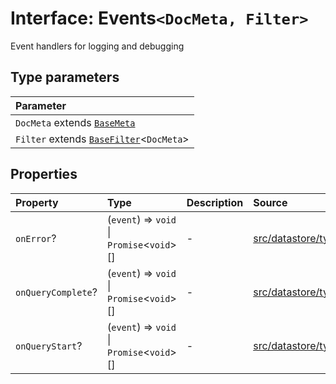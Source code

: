 # Interface: Events`<DocMeta, Filter>`

Event handlers for logging and debugging

## Type parameters

| Parameter |
| :------ |
| `DocMeta` extends [`BaseMeta`](../type-aliases/BaseMeta.md) |
| `Filter` extends [`BaseFilter`](../type-aliases/BaseFilter.md)\<`DocMeta`\> |

## Properties

| Property | Type | Description | Source |
| :------ | :------ | :------ | :------ |
| `onError`? | (`event`) => `void` \| `Promise`\<`void`\>[] | - | [src/datastore/types.ts:64](https://github.com/dexaai/llm-tools/blob/eeaf162/src/datastore/types.ts#L64) |
| `onQueryComplete`? | (`event`) => `void` \| `Promise`\<`void`\>[] | - | [src/datastore/types.ts:54](https://github.com/dexaai/llm-tools/blob/eeaf162/src/datastore/types.ts#L54) |
| `onQueryStart`? | (`event`) => `void` \| `Promise`\<`void`\>[] | - | [src/datastore/types.ts:47](https://github.com/dexaai/llm-tools/blob/eeaf162/src/datastore/types.ts#L47) |
